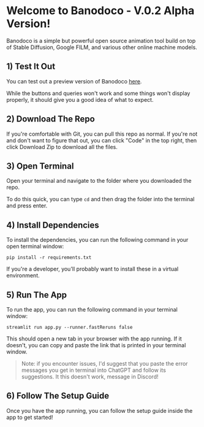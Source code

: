 # Welcome to Banodoco - V.0.2 Alpha Version!

Banodoco is a simple but powerful open source animation tool build on top of Stable Diffusion, Google FILM, and various other online machine models.

## 1) Test It Out

You can test out a preview version of Banodoco <a href="https://banodoco-0-2.streamlit.app/" target="_blank">here</a>.

While the buttons and queries won't work and some things won't display properly, it should give you a good idea of what to expect. 

## 2) Download The Repo

If you're comfortable with Git, you can pull this repo as normal. If you're not and don't want to figure that out, you can click "Code" in the top right, then click Download Zip to download all the files. 

## 3) Open Terminal

Open your terminal and navigate to the folder where you downloaded the repo.

To do this quick, you can type `cd` and then drag the folder into the terminal and press enter.

## 4) Install Dependencies

To install the dependencies, you can run the following command in your open terminal window:

`pip install -r requirements.txt`

If you're a developer, you'll probably want to install these in a virtual environment.

## 5) Run The App

To run the app, you can run the following command in your terminal window:

`streamlit run app.py --runner.fastReruns false`

This should open a new tab in your browser with the app running. If it doesn't, you can copy and paste the link that is printed in your terminal window.

> Note: if you encounter issues, I'd suggest that you paste the error messages you get in terminal into ChatGPT and follow its suggestions. It this doesn't work, message in Discord!

## 6) Follow The Setup Guide

Once you have the app running, you can follow the setup guide inside the app to get started!

